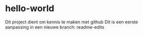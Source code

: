 # hello-world
Dit project dient om kennis te maken met github
Dit is een eerste aanpassing in een nieuwe branch: readme-edits
